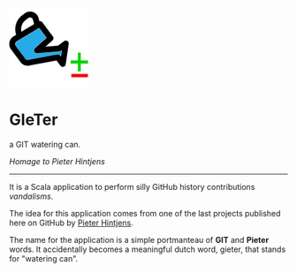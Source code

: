 ![GIeTer logo](/gieter.png)

GIeTer 
===
a GIT watering can.

_Homage to Pieter Hintjens_

---

It is a Scala application to perform silly GitHub history contributions _vandalisms_.

The idea for this application comes from one of the last projects published here on GitHub by [Pieter Hintjens](https://github.com/hintjens).

The name for the application is a simple portmanteau of **GIT** and **Pieter** words. It accidentally becomes a meaningful dutch word, gieter, that stands for "watering can".



